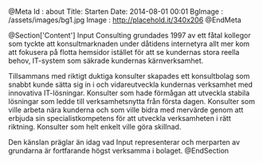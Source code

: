 @Meta
Id : about
Title: Starten
Date: 2014-08-01 00:01
BgImage : /assets/images/bg1.jpg
Image : http://placehold.it/340x206
@EndMeta

@Section['Content']
Input Consulting grundades 1997 av ett fåtal kollegor som tyckte att konsultmarknaden under dåtidens internetyra allt mer kom att fokusera på flotta hemsidor istället för att se kundernas stora reella behov, IT-system som säkrade kundernas kärnverksamhet. 

Tillsammans med riktigt duktiga konsulter skapades ett konsultbolag som snabbt kunde sätta sig in i och vidareutveckla kundernas verksamhet med innovativa IT-lösningar. Konsulter som hade förmågan att utveckla stabila lösningar som ledde till verksamhetsnytta från första dagen. Konsulter som ville arbeta nära kunderna och som ville bidra med mervärde genom att erbjuda sin specialistkompetens för att utveckla verksamheten i rätt riktning. Konsulter som helt enkelt ville göra skillnad. 

Den känslan präglar än idag vad Input representerar och merparten av grundarna är fortfarande högst verksamma i bolaget.
@EndSection
